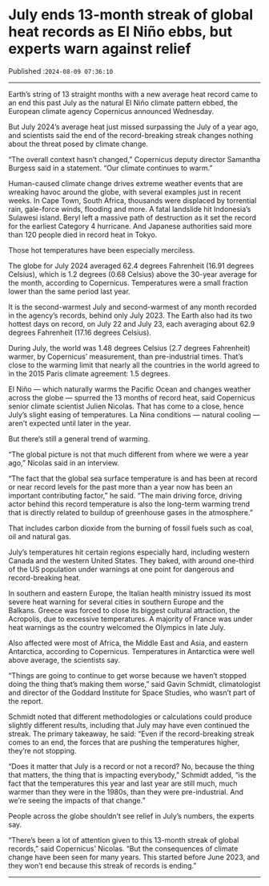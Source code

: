 # July ends 13-month streak of global heat records as El Niño ebbs, but experts warn against relief

Published :`2024-08-09 07:36:10`

---

Earth’s string of 13 straight months with a new average heat record came to an end this past July as the natural El Niño climate pattern ebbed, the European climate agency Copernicus announced Wednesday.

But July 2024’s average heat just missed surpassing the July of a year ago, and scientists said the end of the record-breaking streak changes nothing about the threat posed by climate change.

“The overall context hasn’t changed,” Copernicus deputy director Samantha Burgess said in a statement. “Our climate continues to warm.”

Human-caused climate change drives extreme weather events that are wreaking havoc around the globe, with several examples just in recent weeks. In Cape Town, South Africa, thousands were displaced by torrential rain, gale-force winds, flooding and more. A fatal landslide hit Indonesia’s Sulawesi island. Beryl left a massive path of destruction as it set the record for the earliest Category 4 hurricane. And Japanese authorities said more than 120 people died in record heat in Tokyo.

Those hot temperatures have been especially merciless.

The globe for July 2024 averaged 62.4 degrees Fahrenheit (16.91 degrees Celsius), which is 1.2 degrees (0.68 Celsius) above the 30-year average for the month, according to Copernicus. Temperatures were a small fraction lower than the same period last year.

It is the second-warmest July and second-warmest of any month recorded in the agency’s records, behind only July 2023. The Earth also had its two hottest days on record, on July 22 and July 23, each averaging about 62.9 degrees Fahrenheit (17.16 degrees Celsius).

During July, the world was 1.48 degrees Celsius (2.7 degrees Fahrenheit) warmer, by Copernicus’ measurement, than pre-industrial times. That’s close to the warming limit that nearly all the countries in the world agreed to in the 2015 Paris climate agreement: 1.5 degrees.

El Niño — which naturally warms the Pacific Ocean and changes weather across the globe — spurred the 13 months of record heat, said Copernicus senior climate scientist Julien Nicolas. That has come to a close, hence July’s slight easing of temperatures. La Nina conditions — natural cooling — aren’t expected until later in the year.

But there’s still a general trend of warming.

“The global picture is not that much different from where we were a year ago,” Nicolas said in an interview.

“The fact that the global sea surface temperature is and has been at record or near record levels for the past more than a year now has been an important contributing factor,” he said. “The main driving force, driving actor behind this record temperature is also the long-term warming trend that is directly related to buildup of greenhouse gases in the atmosphere.”

That includes carbon dioxide from the burning of fossil fuels such as coal, oil and natural gas.

July’s temperatures hit certain regions especially hard, including western Canada and the western United States. They baked, with around one-third of the US population under warnings at one point for dangerous and record-breaking heat.

In southern and eastern Europe, the Italian health ministry issued its most severe heat warning for several cities in southern Europe and the Balkans. Greece was forced to close its biggest cultural attraction, the Acropolis, due to excessive temperatures. A majority of France was under heat warnings as the country welcomed the Olympics in late July.

Also affected were most of Africa, the Middle East and Asia, and eastern Antarctica, according to Copernicus. Temperatures in Antarctica were well above average, the scientists say.

“Things are going to continue to get worse because we haven’t stopped doing the thing that’s making them worse,” said Gavin Schmidt, climatologist and director of the Goddard Institute for Space Studies, who wasn’t part of the report.

Schmidt noted that different methodologies or calculations could produce slightly different results, including that July may have even continued the streak. The primary takeaway, he said: “Even if the record-breaking streak comes to an end, the forces that are pushing the temperatures higher, they’re not stopping.

“Does it matter that July is a record or not a record? No, because the thing that matters, the thing that is impacting everybody,” Schmidt added, “is the fact that the temperatures this year and last year are still much, much warmer than they were in the 1980s, than they were pre-industrial. And we’re seeing the impacts of that change.”

People across the globe shouldn’t see relief in July’s numbers, the experts say.

“There’s been a lot of attention given to this 13-month streak of global records,” said Copernicus’ Nicolas. “But the consequences of climate change have been seen for many years. This started before June 2023, and they won’t end because this streak of records is ending.”

---

